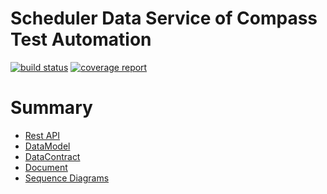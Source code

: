 # Scheduler Data Service of Compass Test Automation

[![build status](https://git.sami.int.thomsonreuters.com/compass/cta-jobmanager/badges/master/build.svg)](https://git.sami.int.thomsonreuters.com/compass/cta-jobmanager/commits/master)
[![coverage report](https://git.sami.int.thomsonreuters.com/compass/cta-jobmanager/badges/master/coverage.svg)](https://git.sami.int.thomsonreuters.com/compass/cta-jobmanager/commits/master)

# Summary
* [Rest API](RESTAPI.md)
* [DataModel](DATAMODEL.md)
* [DataContract](DATACONTRACT.md)
* [Document](DOCUMENTATION.md)
* [Sequence Diagrams](https://www.lucidchart.com/documents/edit/4f14c5e7-a957-4099-902a-3b3a9e196b69)
